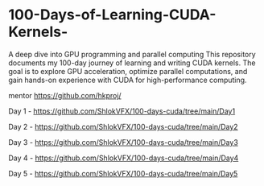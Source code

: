 # 100-Days-of-Learning-CUDA-Kernels-
A deep dive into GPU programming and parallel computing  This repository documents my 100-day journey of learning and writing CUDA kernels. The goal is to explore GPU acceleration, optimize parallel computations, and gain hands-on experience with CUDA for high-performance computing.

mentor https://github.com/hkproj/

Day 1 - https://github.com/ShlokVFX/100-days-cuda/tree/main/Day1

Day 2 - https://github.com/ShlokVFX/100-days-cuda/tree/main/Day2

Day 3 - https://github.com/ShlokVFX/100-days-cuda/tree/main/Day3

Day 4 - https://github.com/ShlokVFX/100-days-cuda/tree/main/Day4

Day 5 - https://github.com/ShlokVFX/100-days-cuda/tree/main/Day5
